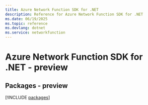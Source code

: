 ```yaml
---
title: Azure Network Function SDK for .NET
description: Reference for Azure Network Function SDK for .NET
ms.date: 06/19/2025
ms.topic: reference
ms.devlang: dotnet
ms.service: networkfunction
---
```

# Azure Network Function SDK for .NET - preview
## Packages - preview
[!INCLUDE [packages](network-function-index.md)]